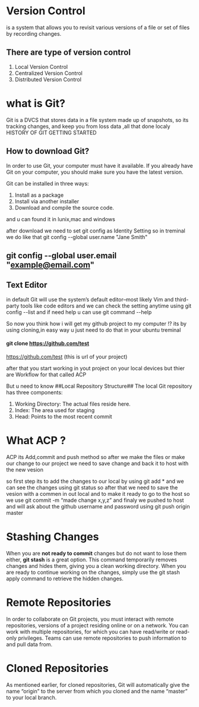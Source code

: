 # Version Control 
is a system that allows you to revisit various versions of a file or set of files by recording changes.

## There are type of version control

1. Local Version Control
2. Centralized Version Control
3. Distributed Version Control

# what is Git?
Git is a DVCS that stores data in a file system made up of snapshots, so its tracking changes, and keep you from loss data ,all that done localy
HISTORY OF GIT
GETTING STARTED

## How to download Git?
In order to use Git, your computer must have it available. If you already have Git on your computer, you should make sure you have the latest version.

Git can be installed in three ways:

1. Install as a package
2. Install via another installer
3. Download and compile the source code.

and u can found it in lunix,mac and windows

after download we need to set git config as Identity Setting
so in treminal we do like that 
git config --global user.name "Jane Smith"

git config --global user.email "example@email.com"
---------------------
## Text Editor 
in default Git will use the system’s default editor–most likely Vim
and third-party tools like code editors
and we can check the setting anytime using 
git config --list 
and if need help u can use
git command --help

So now you think how i will get my github project to my computer !?
its by using cloning,in easy way u just need to do that in your ubuntu treminal 
#### git clone https://github.com/test
 https://github.com/test (this is url of your project)
 
 after that you start working in yout project on your local devices but thier are Workflow for that called ACP
 
 But u need to know ##Local Repository Structure##
The local Git repository has three components:

1. Working Directory: The actual files reside here.
2. Index: The area used for staging
3. Head: Points to the most recent commit

# What ACP ?
ACP its Add,commit and push method 
so after we make the files or make our change to our project
we need to save change and back it to host with the new vesion

so first step its to add the changes to our local by using 
git add *
and we can see the changes using 
git status
so after that we need to save the vesion with a commen in out local and to make it ready to go to the host so we use
git commit -m “made change x,y,z”
and finaly we pushed to host and will ask about the github username and password using 
git push origin master 


# Stashing Changes
When you are **not ready to commit** changes but do not want to lose them either, **git stash** is a great option.
This command temporarily removes changes and hides them, giving you a clean working directory. When you are ready to continue working on the changes, simply use the git stash apply command to retrieve the hidden changes.

# Remote Repositories
In order to collaborate on Git projects, you must interact with remote repositories, versions of a project residing online or on a network. You can work with multiple repositories, for which you can have read/write or read-only privileges. Teams can use remote repositories to push information to and pull data from.

# Cloned Repositories
As mentioned earlier, for cloned repositories, Git will automatically give the name “origin” to the server from which you cloned and the name “master” to your local branch.
